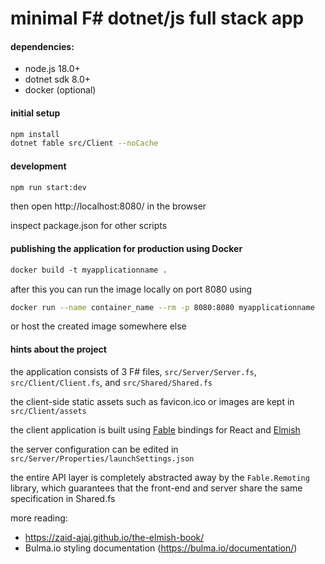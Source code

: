 # minimal F# dotnet/js full stack app

#### dependencies:

- node.js 18.0+
- dotnet sdk 8.0+
- docker (optional)

#### initial setup

```bash
npm install
dotnet fable src/Client --noCache
```

#### development

```bash
npm run start:dev
```
then open http://localhost:8080/ in the browser

inspect package.json for other scripts

#### publishing the application for production using Docker

```bash
docker build -t myapplicationname .
```

after this you can run the image locally on port 8080 using 
```bash
docker run --name container_name --rm -p 8080:8080 myapplicationname
```

or host the created image somewhere else


#### hints about the project

the application consists of 3 F# files, `src/Server/Server.fs`, `src/Client/Client.fs`, and `src/Shared/Shared.fs`

the client-side static assets such as favicon.ico or images are kept in `src/Client/assets`

the client application is built using [Fable](https://fable.io/) bindings for React and [Elmish](https://elmish.github.io/elmish/)

the server configuration can be edited in `src/Server/Properties/launchSettings.json`

the entire API layer is completely abstracted away by the `Fable.Remoting` library, which
guarantees that the front-end and server share the same specification in Shared.fs

more reading:
- https://zaid-ajaj.github.io/the-elmish-book/
- Bulma.io styling documentation (https://bulma.io/documentation/)

